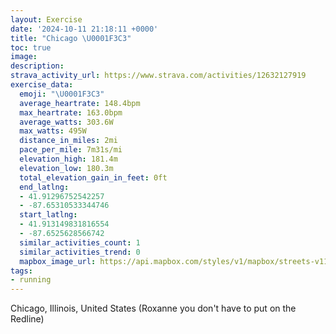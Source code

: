 ```yaml
---
layout: Exercise
date: '2024-10-11 21:18:11 +0000'
title: "Chicago \U0001F3C3"
toc: true
image:
description:
strava_activity_url: https://www.strava.com/activities/12632127919
exercise_data:
  emoji: "\U0001F3C3"
  average_heartrate: 148.4bpm
  max_heartrate: 163.0bpm
  average_watts: 303.6W
  max_watts: 495W
  distance_in_miles: 2mi
  pace_per_mile: 7m31s/mi
  elevation_high: 181.4m
  elevation_low: 180.3m
  total_elevation_gain_in_feet: 0ft
  end_latlng:
  - 41.91296752542257
  - -87.65310533344746
  start_latlng:
  - 41.913149831816554
  - -87.6525628566742
  similar_activities_count: 1
  similar_activities_trend: 0
  mapbox_image_url: https://api.mapbox.com/styles/v1/mapbox/streets-v11/static/path-5+787af2-1.0(y~x~Fxk~uO%7C%40%7BAnAgBl%40q%40b%40m%40zBeEn%40cA~DeGdC%7BDnCaEb%40i%40tAgCbCmDFSCIMCg%40Bi%40Gq%40DeA%40g%40F%7D%40%3Fk%40AsHHqAAaCJyB%3FqEHkD%3F_AFKBGFCLHjAJdFHlPL%5CJDR%40~AEhGK~GGbA%3FENsAnB%7DDpGm%40j%40y%40%60Bk%40v%40q%40fA),pin-s-s+e5b22e(-87.65133,41.91229),pin-s-f+89ae00(-87.6515,41.91244999999999)/auto/800x800?access_token=pk.eyJ1Ijoiam9zaGJlY2ttYW4iLCJhIjoiY205eWR2aDd1MWZ6djJrbXc4a3M0bWZleiJ9.XiG9OWkNcZk2QzjJbxLB4A
tags:
- running
---
```




Chicago, Illinois, United States (Roxanne you don't have to put on the Redline)
